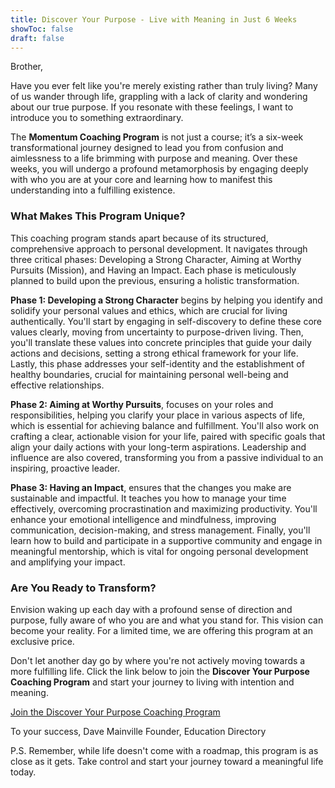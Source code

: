 ```yaml
---
title: Discover Your Purpose - Live with Meaning in Just 6 Weeks
showToc: false
draft: false
---
```


Brother,

Have you ever felt like you're merely existing rather than truly living? Many of us wander through life, grappling with a lack of clarity and wondering about our true purpose. If you resonate with these feelings, I want to introduce you to something extraordinary.

The **Momentum Coaching Program** is not just a course; it’s a six-week transformational journey designed to lead you from confusion and aimlessness to a life brimming with purpose and meaning. Over these weeks, you will undergo a profound metamorphosis by engaging deeply with who you are at your core and learning how to manifest this understanding into a fulfilling existence.

### What Makes This Program Unique?

This coaching program stands apart because of its structured, comprehensive approach to personal development. It navigates through three critical phases: Developing a Strong Character, Aiming at Worthy Pursuits (Mission), and Having an Impact. Each phase is meticulously planned to build upon the previous, ensuring a holistic transformation.

**Phase 1: Developing a Strong Character** begins by helping you identify and solidify your personal values and ethics, which are crucial for living authentically. You'll start by engaging in self-discovery to define these core values clearly, moving from uncertainty to purpose-driven living. Then, you'll translate these values into concrete principles that guide your daily actions and decisions, setting a strong ethical framework for your life. Lastly, this phase addresses your self-identity and the establishment of healthy boundaries, crucial for maintaining personal well-being and effective relationships.

**Phase 2: Aiming at Worthy Pursuits**, focuses on your roles and responsibilities, helping you clarify your place in various aspects of life, which is essential for achieving balance and fulfillment. You'll also work on crafting a clear, actionable vision for your life, paired with specific goals that align your daily actions with your long-term aspirations. Leadership and influence are also covered, transforming you from a passive individual to an inspiring, proactive leader.

**Phase 3: Having an Impact**, ensures that the changes you make are sustainable and impactful. It teaches you how to manage your time effectively, overcoming procrastination and maximizing productivity. You'll enhance your emotional intelligence and mindfulness, improving communication, decision-making, and stress management. Finally, you'll learn how to build and participate in a supportive community and engage in meaningful mentorship, which is vital for ongoing personal development and amplifying your impact.

### Are You Ready to Transform?

Envision waking up each day with a profound sense of direction and purpose, fully aware of who you are and what you stand for. This vision can become your reality. For a limited time, we are offering this program at an exclusive price.

Don't let another day go by where you're not actively moving towards a more fulfilling life. Click the link below to join the **Discover Your Purpose Coaching Program** and start your journey to living with intention and meaning.

[Join the Discover Your Purpose Coaching Program](https://accelerate.thrivecart.com/6-week-momentum-sprint/)

To your success,
Dave Mainville
Founder, Education Directory

P.S. Remember, while life doesn't come with a roadmap, this program is as close as it gets. Take control and start your journey toward a meaningful life today.
